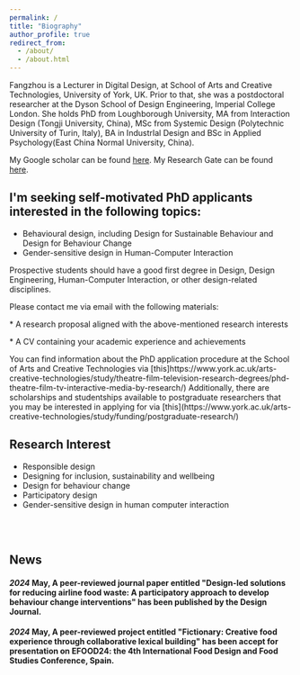 ```yaml
---
permalink: /
title: "Biography"
author_profile: true
redirect_from: 
  - /about/
  - /about.html
---
```



Fangzhou is a Lecturer in Digital Design, at School of Arts and Creative Technologies, University of York, UK. 
Prior to that, she was a postdoctoral researcher at the Dyson School of Design Engineering, Imperial College London. 
She holds PhD from Loughborough University, MA from Interaction Design (Tongji University, China), MSc from Systemic Design (Polytechnic University of Turin, Italy), BA in IndustrIal Design and BSc in Applied Psychology(East China Normal University, China).

My Google scholar can be found [here](https://scholar.google.com/citations?user=biF-4JYAAAAJ&hl=en).
My Research Gate can be found [here](https://www.researchgate.net/profile/Fangzhou-You?ev=prf_highl).



## I'm seeking self-motivated PhD applicants interested in the following topics:

<ul>
<li>Behavioural design, including Design for Sustainable Behaviour and Design for Behaviour Change</li>
<li>Gender-sensitive design in Human-Computer Interaction</li>
</ul>

Prospective students should have a good first degree in Design, Design Engineering, Human-Computer Interaction, or other design-related disciplines.

Please contact me via email with the following materials:

<p>* A research proposal aligned with the above-mentioned research interests
<p>* A CV containing your academic experience and achievements
<p>
You can find information about the PhD application procedure at the School of Arts and Creative Technologies via [this]https://www.york.ac.uk/arts-creative-technologies/study/theatre-film-television-research-degrees/phd-theatre-film-tv-interactive-media-by-research/)
Additionally, there are scholarships and studentships available to postgraduate researchers that you may be interested in applying for via [this](https://www.york.ac.uk/arts-creative-technologies/study/funding/postgraduate-research/)





## Research Interest
<ul>
<li>Responsible design</li>
<li>Designing for inclusion, sustainability and wellbeing</li>
<li>Design for behaviour change</li>
<li>Participatory design</li>
<li>Gender-sensitive design in human computer interaction</li>
</ul>
<br>
<br>


## News
#### <em>2024</em> May, A peer-reviewed journal paper entitled "Design-led solutions for reducing airline food waste: A participatory approach to develop behaviour change interventions" has been published by the Design Journal.
#### <em>2024</em> May, A peer-reviewed project entitled "Fictionary: Creative food experience through collaborative lexical building" has been accept for presentation on EFOOD24: the 4th International Food Design and Food Studies Conference, Spain.

